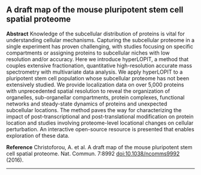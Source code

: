 ## A draft map of the mouse pluripotent stem cell spatial proteome

**Abstract** Knowledge of the subcellular distribution of proteins is
vital for understanding cellular mechanisms. Capturing the subcellular
proteome in a single experiment has proven challenging, with studies
focusing on specific compartments or assigning proteins to subcellular
niches with low resolution and/or accuracy. Here we introduce
hyperLOPIT, a method that couples extensive fractionation,
quantitative high-resolution accurate mass spectrometry with
multivariate data analysis. We apply hyperLOPIT to a pluripotent stem
cell population whose subcellular proteome has not been extensively
studied. We provide localization data on over 5,000 proteins with
unprecedented spatial resolution to reveal the organization of
organelles, sub-organellar compartments, protein complexes, functional
networks and steady-state dynamics of proteins and unexpected
subcellular locations. The method paves the way for characterizing the
impact of post-transcriptional and post-translational modification on
protein location and studies involving proteome-level locational
changes on cellular perturbation. An interactive open-source resource
is presented that enables exploration of these data.

**Reference** Christoforou, A. et al. A draft map of the mouse
pluripotent stem cell spatial proteome. Nat. Commun. 7:8992
[doi:10.1038/ncomms9992](http://dx.doi.org/10.1038/ncomms9992) (2016).

-------


